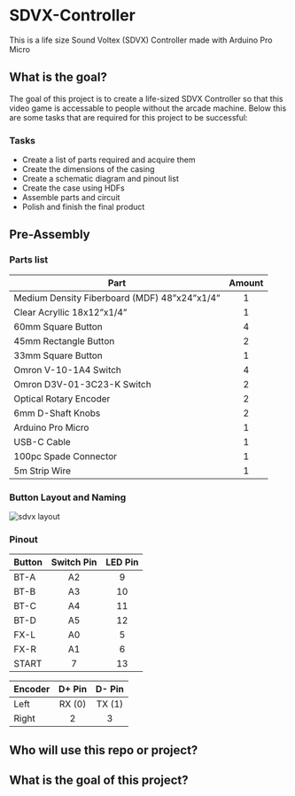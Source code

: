 # SDVX-Controller
This is a life size Sound Voltex (SDVX) Controller made with Arduino Pro Micro

## What is the goal?
The goal of this project is to create a life-sized SDVX Controller so that this video game is accessable to people without the arcade machine. Below this are some tasks that are required for this project to be successful: 

### Tasks
- Create a list of parts required and acquire them
- Create the dimensions of the casing
- Create a schematic diagram and pinout list
- Create the case using HDFs
- Assemble parts and circuit 
- Polish and finish the final product

## Pre-Assembly

### Parts list
| Part | Amount |
| ----------- | :-----------: |
| Medium Density Fiberboard (MDF) 48”x24”x1/4” | 1 | 
|  Clear Acryllic 18x12”x1/4” | 1 |
| 60mm Square Button | 4 |
| 45mm Rectangle Button | 2 |
| 33mm Square Button | 1 |
| Omron V-10-1A4 Switch | 4 |
| Omron D3V-01-3C23-K Switch | 2 |
| Optical Rotary Encoder | 2 |
| 6mm D-Shaft Knobs | 2 |
| Arduino Pro Micro | 1 |
| USB-C Cable  | 1 |
| 100pc Spade Connector | 1 |
| 5m Strip Wire | 1 |

### Button Layout and Naming
![sdvx layout](https://user-images.githubusercontent.com/67884995/209450498-75a98e8d-c59a-4119-a280-958cf7c1a38d.png)

### Pinout 
| Button | Switch Pin | LED Pin |
| ------ | :--------: | :-----: |
| BT-A | A2 | 9 |
| BT-B | A3 | 10 |
| BT-C | A4 | 11 |
| BT-D | A5 | 12 |
| FX-L | A0 | 5 |
| FX-R | A1 | 6 |
| START | 7 | 13 |

| Encoder | D+ Pin | D- Pin |
| ------- | :----: | :----: |
| Left | RX (0) | TX (1) |
| Right | 2 | 3 |
## Who will use this repo or project?


## What is the goal of this project?

